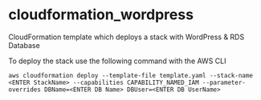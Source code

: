 # cloudformation_wordpress
CloudFormation template which deploys a stack with WordPress &amp; RDS Database

To deploy the stack use the following command with the AWS CLI

```
aws cloudformation deploy --template-file template.yaml --stack-name <ENTER StackName> --capabilities CAPABILITY_NAMED_IAM --parameter-overrides DBName=<ENTER DB Name> DBUser=<ENTER DB UserName>
```